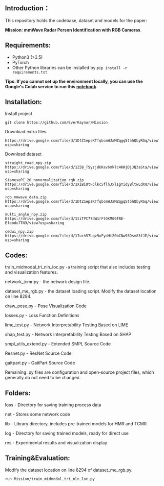 ## Introduction：

This repository holds the codebase, dataset and models for the paper:

**Mission: mmWave Radar Person Identification with RGB Cameras**.



## Requirements:

- Python3 (>3.5)
- PyTorch
- Other Python libraries can be installed by `pip install -r requirements.txt`

****Tips:** If you cannot set up the environment locally, you can use the Google's Colab service to run
this [notebook](https://colab.research.google.com/drive/10o0eAFYQMIcq1H70OBD9Z6RtRqX_5cY2?usp=sharing).**



## Installation:

Install project
``` shell
git clone https://github.com/EverRaynor/Mission
```

Download extra files
``` download files
https://drive.google.com/file/d/1DtZ1epsKTfqbcmWJaMZqgq5tbhQbyRGq/view?usp=sharing
```

Download dataset
```
straight_road_npy.zip
https://drive.google.com/file/d/1Z5B_TSyzjd6Kav6mklc4KHjDjJQ3aSta/view?usp=sharing

SiamesePC_20_nonormalization_rgb.zip
https://drive.google.com/file/d/1XiBiOtFClkc5flhJxlIgYidyBltwLdXU/view?usp=sharing

rgb_mmwave_data.zip
https://drive.google.com/file/d/1DtZ1epsKTfqbcmWJaMZqgq5tbhQbyRGq/view?usp=sharing

multi_angle_npy.zip
https://drive.google.com/file/d/1tiTPC77dW1rFtOKM00fRE-Efeodu7TN9/view?usp=sharing

cedui_npy.zip
https://drive.google.com/file/d/17uch57Lqz9oFydHtZ0bCNw93Dsv83fJE/view?usp=sharing
``` 

## Codes:

train_midmodal_tri_nln_loc.py -a training script that also includes testing and visualization features.

network_tcmr.py - the network design file.

dataset_me_rgb.py - the dataset loading script. Modify the dataset location on line 8294.

draw_pose.py - Pose Visualization Code

losses.py - Loss Function Definitions

lime_test.py - Network Interpretability Testing Based on LIME

shap_test.py - Network Interpretability Testing Based on SHAP

smpl_utils_extend.py - Extended SMPL Source Code

Resnet.py - ResNet Source Code

gaitpart.py - GaitPart Source Code

Remaining .py files are configuration and open-source project files, which generally do not need to be changed.

## Folders:

loss - Directory for saving training process data

net - Stores some network code

lib - Library directory, includes pre-trained models for HMR and TCMR

log - Directory for saving trained models, ready for direct use

res - Experimental results and visualization display

## Training&Evaluation:
Modify the dataset location on line 8294 of dataset_me_rgb.py.

```
run Mission/train_midmodal_tri_nln_loc.py
``` 

